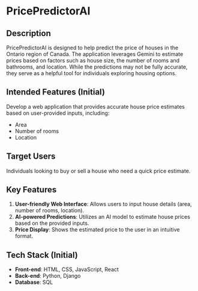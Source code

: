 # PricePredictorAI

## Description

PricePredictorAI is designed to help predict the price of houses in the Ontario region of Canada. The application leverages Gemini to estimate prices based on factors such as house size, the number of rooms and bathrooms, and location. While the predictions may not be fully accurate, they serve as a helpful tool for individuals exploring housing options.

## Intended Features (Initial)

Develop a web application that provides accurate house price estimates based on user-provided inputs, including:
- Area
- Number of rooms
- Location

## Target Users

Individuals looking to buy or sell a house who need a quick price estimate.

## Key Features

1. **User-friendly Web Interface**: Allows users to input house details (area, number of rooms, location).
2. **AI-powered Predictions**: Utilizes an AI model to estimate house prices based on the provided inputs.
3. **Price Display**: Shows the estimated price to the user in an intuitive format.

## Tech Stack (Initial)

- **Front-end**: HTML, CSS, JavaScript, React
- **Back-end**: Python, Django
- **Database**: SQL
